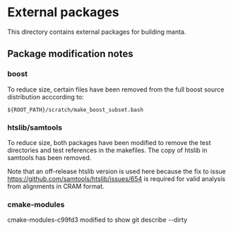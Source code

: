 # External packages

This directory contains external packages for building manta.

## Package modification notes

### boost

To reduce size, certain files have been removed from the
full boost source distribution acccording to:

    ${ROOT_PATH}/scratch/make_boost_subset.bash

### htslib/samtools

To reduce size, both packages have been modified to remove the test
directories and test references in the makefiles. The copy of htslib
in samtools has been removed.

Note that an off-release htslib version is used here because the fix to
issue https://github.com/samtools/htslib/issues/654 is required for
valid analysis from alignments in CRAM format.

### cmake-modules

cmake-modules-c99fd3 modified to show git describe --dirty

